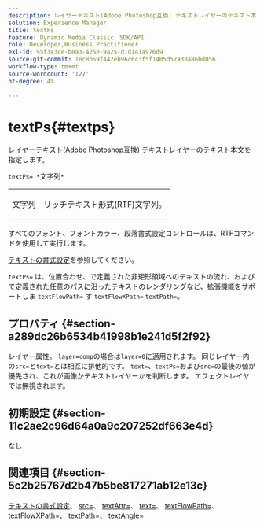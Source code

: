 ```yaml
---
description: レイヤーテキスト(Adobe Photoshop互換) テキストレイヤーのテキスト本文を指定します。
solution: Experience Manager
title: textPs
feature: Dynamic Media Classic、SDK/API
role: Developer,Business Practitioner
exl-id: 95f343ce-bea3-425e-9a25-d1d141a976d9
source-git-commit: 1ec8b59f442eb96c6c3f5f1405d57a38a86bd056
workflow-type: tm+mt
source-wordcount: '127'
ht-degree: 4%

---
```


# textPs{#textps}

レイヤーテキスト(Adobe Photoshop互換) テキストレイヤーのテキスト本文を指定します。

`textPs= *`文字列`*`

<table id="simpletable_4E2D08FD4EEC4EDC9EFE9F6F2E22DB0C"> 
 <tr class="strow"> 
  <td class="stentry"> <p><span class="codeph"><span class="varname"> 文字列</span> </span> </p> </td> 
  <td class="stentry"> <p>リッチテキスト形式(RTF)文字列。 </p></td> 
 </tr> 
</table>

すべてのフォント、フォントカラー、段落書式設定コントロールは、RTFコマンドを使用して実行します。

[テキストの書式設定](../../../../../is-api/http-ref/image-serving-api-ref/c-http-protocol-reference/c-text-formatting/c-text-formatting.md#concept-0d3136db7f6f49668274541cd4b6364c)を参照してください。

`textPs=` は、位置合わせ、で定義された非矩形領域へのテキストの流れ、およびで定義された任意のパスに沿ったテキストのレンダリングなど、拡張機能をサポートしま `textFlowPath=` す `textFlowXPath=` `textPath=`。

## プロパティ {#section-a289dc26b6534b41998b1e241d5f2f92}

レイヤー属性。 `layer=comp`の場合は`layer=0`に適用されます。 同じレイヤー内の`src=`と`text=`とは相互に排他的です。 `text=`、`textPs=`および`src=`の最後の値が優先され、これが画像かテキストレイヤーかを判断します。 エフェクトレイヤでは無視されます。

## 初期設定 {#section-11c2ae2c96d64a0a9c207252df663e4d}

なし

## 関連項目 {#section-5c2b25767d2b47b5be817271ab12e13c}

[テキストの書式設定](../../../../../is-api/http-ref/image-serving-api-ref/c-http-protocol-reference/c-text-formatting/c-text-formatting.md#concept-0d3136db7f6f49668274541cd4b6364c)、 [src=](../../../../../is-api/http-ref/image-serving-api-ref/c-http-protocol-reference/c-command-reference/r-src.md#reference-f6506637778c4c69bf106a7924a91ab1)、 [textAttr=](../../../../../is-api/http-ref/image-serving-api-ref/c-http-protocol-reference/c-command-reference/r-textattr.md#reference-ff00484fa3244286abeff34911f7ec0d)、 [text=](../../../../../is-api/http-ref/image-serving-api-ref/c-http-protocol-reference/c-command-reference/r-text.md#reference-84634052e48548539a1ef63cbe41f22f)、 [textFlowPath=](../../../../../is-api/http-ref/image-serving-api-ref/c-http-protocol-reference/c-command-reference/r-textflowpath.md#reference-0b8d9493d71342f0b6a64a6d221584ef)、 [textFlowXPath=](../../../../../is-api/http-ref/image-serving-api-ref/c-http-protocol-reference/c-command-reference/r-textflowxpath.md#reference-c55d4e41a28f40aca6a24ca218c28542)、 [textPath=](../../../../../is-api/http-ref/image-serving-api-ref/c-http-protocol-reference/c-command-reference/r-textpath.md#reference-b09cc0902dff4725bdb54d5da4076ccd)、 [textAngle=](../../../../../is-api/http-ref/image-serving-api-ref/c-http-protocol-reference/c-command-reference/r-textangle.md#reference-447f624c0e764d0cb5c75846d1b44d15)
